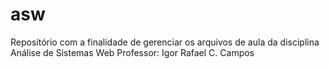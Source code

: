 # asw

Repositório com a finalidade de gerenciar os arquivos de aula da disciplina Análise de Sistemas Web
Professor: Igor Rafael C. Campos



